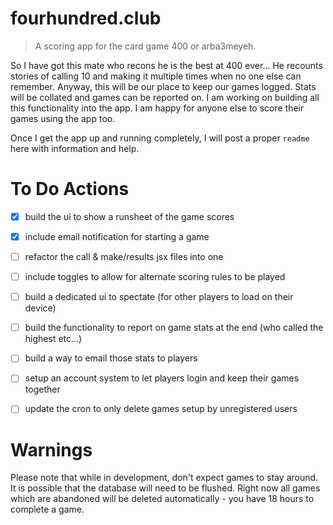 # fourhundred.club

> A scoring app for the card game 400 or arba3meyeh.

So I have got this mate who recons he is the best at 400 ever... He recounts stories of calling 10 and making it multiple times when no one else can remember. Anyway, this will be our place to keep our games logged. Stats will be collated and games can be reported on. I am working on building all this functionality into the app. I am happy for anyone else to score their games using the app too.

Once I get the app up and running completely, I will post a proper `readme` here with information and help.


# To Do Actions

- [x] build the ui to show a runsheet of the game scores
- [x] include email notification for starting a game
- [ ] refactor the call & make/results jsx files into one
- [ ] include toggles to allow for alternate scoring rules to be played
- [ ] build a dedicated ui to spectate (for other players to load on their device)
- [ ] build the functionality to report on game stats at the end (who called the highest etc...)
- [ ] build a way to email those stats to players
- [ ] setup an account system to let players login and keep their games together
- [ ] update the cron to only delete games setup by unregistered users


# Warnings

Please note that while in development, don't expect games to stay around.
It is possible that the database will need to be flushed.
Right now all games which are abandoned will be deleted automatically - you have 18 hours to complete a game.
